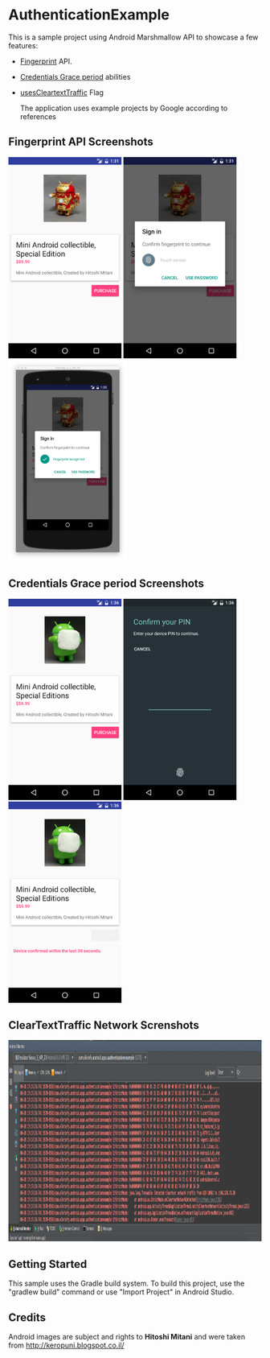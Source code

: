 
# AuthenticationExample 

This is a sample project using Android Marshmallow API to showcase a few features:

* [Fingerprint][1] API.

* [Credentials Grace period][2] abilities
* [usesCleartextTraffic][3] Flag

  The application uses  example projects by Google according to references

[1]: https://github.com/googlesamples/android-FingerprintDialog
[2]: https://github.com/googlesamples/android-ConfirmCredential
[3]: http://developer.android.com/guide/topics/manifest/application-element.html#usesCleartextTraffic


Fingerprint API Screenshots
-------------
<img src="screenshots/fingerprint_1.png" height="400" alt="Screenshot"/> 
<img src="screenshots/fingerprint_2.png" height="400" alt="Screenshot"/>
<img src="screenshots/fingerprint_3.png" height="400" alt="Screenshot"/> 

Credentials Grace period Screenshots
-------------
<img src="screenshots/creds_grace_1.png" height="400" alt="Screenshot"/> 
<img src="screenshots/creds_grace_2.png" height="400" alt="Screenshot"/>
<img src="screenshots/creds_grace_3.png" height="400" alt="Screenshot"/> 

ClearTextTraffic Network Screnshots
-------------
<img src="screenshots/ClearTextTraffic_1.png" height="400" alt="Screenshot"/> 

Getting Started
---------------

This sample uses the Gradle build system. To build this project, use the
"gradlew build" command or use "Import Project" in Android Studio.

Credits
---------------
Android images are subject and rights to **Hitoshi Mitani** and were taken from 
http://keropuni.blogspot.co.il/
